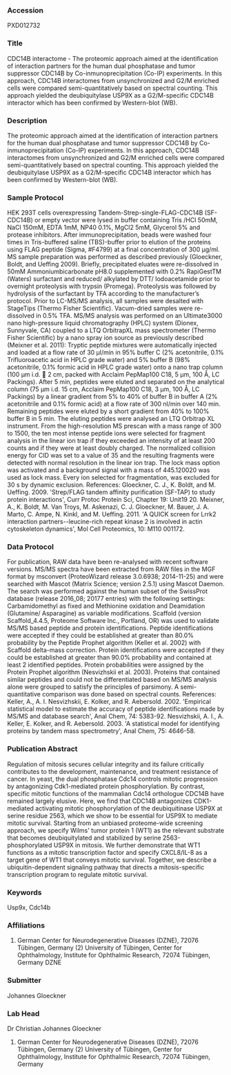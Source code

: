 ### Accession
PXD012732

### Title
CDC14B interactome - The proteomic approach aimed at the identification of interaction partners for the human dual phosphatase and tumor suppressor CDC14B by Co-inmunoprecipitation (Co-IP) experiments. In this approach, CDC14B interactomes from unsynchronized and G2/M enriched cells were compared semi-quantitatively based on spectral counting. This approach yielded the deubiquitylase USP9X as a G2/M-specific CDC14B interactor which has been confirmed by Western-blot (WB).

### Description
The proteomic approach aimed at the identification of interaction partners for the human dual phosphatase and tumor suppressor CDC14B by Co-inmunoprecipitation (Co-IP) experiments. In this approach, CDC14B interactomes from unsynchronized and G2/M enriched cells were compared semi-quantitatively based on spectral counting. This approach yielded the deubiquitylase USP9X as a G2/M-specific CDC14B interactor which has been confirmed by Western-blot (WB).

### Sample Protocol
HEK 293T cells overexpressing Tandem-Strep-single-FLAG-CDC14B (SF-CDC14B) or empty vector were lysed in buffer containing Tris /HCl 50mM, NaCl 150mM, EDTA 1mM, NP40 0.1%, MgCl2 5mM, Glycerol 5% and protease inhibitors. After immunoprecipitation, beads were washed four times in Tris-buffered saline (TBS)-buffer prior to elution of the proteins using FLAG peptide (Sigma, #F4799) at a final concentration of 300 µg/ml. MS sample preparation was performed as described previously (Gloeckner, Boldt, and Ueffing 2009). Briefly, precipitated eluates were re-dissolved in 50mM Ammoniumbicarbonate pH8.0 supplemented with 0.2% RapiGestTM (Waters) surfactant and reduced/ alkylated by DTT/ Iodoacetamide prior to overnight proteolysis with trypsin (Promega). Proteolysis was followed by hydrolysis of the surfactant by TFA according to the manufacturer’s protocol. Prior to LC-MS/MS analysis, all samples were desalted with StageTips (Thermo Fisher Scientific). Vacum-dried samples were re-dissolved in 0.5% TFA. MS/MS analysis was performed on an Ultimate3000 nano high-pressure liquid chromatography (HPLC) system (Dionex, Sunnyvale, CA) coupled to a LTQ OrbitrapXL mass spectrometer (Thermo Fisher Scientific) by a nano spray ion source as previously described (Meixner et al. 2011): Tryptic peptide mixtures were automatically injected and loaded at a flow rate of 30 µl/min in 95% buffer C (2% acetonitrile, 0.1% Trifluoroacetic acid in HPLC grade water) and 5% buffer B (98% acetonitrile, 0.1% formic acid in HPLC grade water) onto a nano trap column (100 µm i.d.  2 cm, packed with Acclaim PepMap100 C18, 5 µm, 100 Å, LC Packings). After 5 min, peptides were eluted and separated on the analytical column (75 µm i.d. 15 cm, Acclaim PepMap100 C18, 3 µm, 100 Å, LC Packings) by a linear gradient from 5% to 40% of buffer B in buffer A (2% acetonitrile and 0.1% formic acid) at a flow rate of 300 nl/min over 140 min. Remaining peptides were eluted by a short gradient from 40% to 100% buffer B in 5 min. The eluting peptides were analysed an LTQ Orbitrap XL instrument. From the high-resolution MS prescan with a mass range of 300 to 1500, the ten most intense peptide ions were selected for fragment analysis in the linear ion trap if they exceeded an intensity of at least 200 counts and if they were at least doubly charged. The normalized collision energy for CID was set to a value of 35 and the resulting fragments were detected with normal resolution in the linear ion trap. The lock mass option was activated and a background signal with a mass of 445.120020 was used as lock mass. Every ion selected for fragmentation, was excluded for 30 s by dynamic exclusion. References: Gloeckner, C. J., K. Boldt, and M. Ueffing. 2009. 'Strep/FLAG tandem affinity purification (SF-TAP) to study protein interactions', Curr Protoc Protein Sci, Chapter 19: Unit19 20. Meixner, A., K. Boldt, M. Van Troys, M. Askenazi, C. J. Gloeckner, M. Bauer, J. A. Marto, C. Ampe, N. Kinkl, and M. Ueffing. 2011. 'A QUICK screen for Lrrk2 interaction partners--leucine-rich repeat kinase 2 is involved in actin cytoskeleton dynamics', Mol Cell Proteomics, 10: M110 001172.

### Data Protocol
For publication, RAW data have been re-analysed with recent software versions. MS/MS spectra have been extracted from RAW files in the MGF format by msconvert (ProteoWizard release 3.0.6938; 2014-11-25) and were searched with Mascot (Matrix Science; version 2.5.1) using Mascot Daemon. The search was performed against the human subset of the SwissProt database (release 2016_08; 20177 entries) with the following settings: Carbamidomethyl as fixed and Methionine oxidation and Deamidation (Glutamine/ Asparagine) as variable modifications. Scaffold (version Scaffold_4.4.5, Proteome Software Inc., Portland, OR) was used to validate MS/MS based peptide and protein identifications. Peptide identifications were accepted if they could be established at greater than 80.0% probability by the Peptide Prophet algorithm (Keller et al. 2002) with Scaffold delta-mass correction. Protein identifications were accepted if they could be established at greater than 90.0% probability and contained at least 2 identified peptides. Protein probabilities were assigned by the Protein Prophet algorithm (Nesvizhskii et al. 2003). Proteins that contained similar peptides and could not be differentiated based on MS/MS analysis alone were grouped to satisfy the principles of parsimony. A semi-quantitative comparison was done based on spectral counts. References: Keller, A., A. I. Nesvizhskii, E. Kolker, and R. Aebersold. 2002. 'Empirical statistical model to estimate the accuracy of peptide identifications made by MS/MS and database search', Anal Chem, 74: 5383-92. Nesvizhskii, A. I., A. Keller, E. Kolker, and R. Aebersold. 2003. 'A statistical model for identifying proteins by tandem mass spectrometry', Anal Chem, 75: 4646-58.

### Publication Abstract
Regulation of mitosis secures cellular integrity and its failure critically contributes to the development, maintenance, and treatment resistance of cancer. In yeast, the dual phosphatase Cdc14 controls mitotic progression by antagonizing Cdk1-mediated protein phosphorylation. By contrast, specific mitotic functions of the mammalian Cdc14 orthologue CDC14B have remained largely elusive. Here, we find that CDC14B antagonizes CDK1-mediated activating mitotic phosphorylation of the deubiquitinase USP9X at serine residue 2563, which we show to be essential for USP9X to mediate mitotic survival. Starting from an unbiased proteome-wide screening approach, we specify Wilms' tumor protein 1 (WT1) as the relevant substrate that becomes deubiquitylated and stabilized by serine 2563-phosphorylated USP9X in mitosis. We further demonstrate that WT1 functions as a mitotic transcription factor and specify CXCL8/IL-8 as a target gene of WT1 that conveys mitotic survival. Together, we describe a ubiquitin-dependent signaling pathway that directs a mitosis-specific transcription program to regulate mitotic survival.

### Keywords
Usp9x, Cdc14b

### Affiliations
1) German Center for Neurodegenerative Diseases (DZNE), 72076 Tübingen, Germany (2) University of Tübingen, Center for Ophthalmology, Institute for Ophthalmic Research, 72074 Tübingen, Germany
DZNE

### Submitter
Johannes Gloeckner

### Lab Head
Dr Christian Johannes Gloeckner
1) German Center for Neurodegenerative Diseases (DZNE), 72076 Tübingen, Germany (2) University of Tübingen, Center for Ophthalmology, Institute for Ophthalmic Research, 72074 Tübingen, Germany


